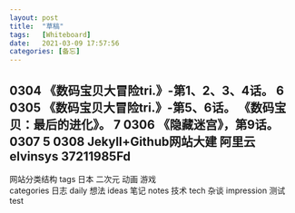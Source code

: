 ```yaml
---
layout: post
title:  "草稿"
tags:   [Whiteboard]
date:   2021-03-09 17:57:56
categories: [备忘]
---
```

0304
《数码宝贝大冒险tri.》-第1、2、3、4话。
6
0305
《数码宝贝大冒险tri.》-第5、6话。
《数码宝贝：最后的进化》。
7
0306
《隐藏迷宫》，第9话。
0307
5
0308
Jekyll+Github网站大建
阿里云
elvinsys
37211985Fd
---
网站分类结构
tags
    日本  二次元 动画  游戏  
categories
    日志  daily
    想法  ideas
    笔记  notes
    技术  tech
    杂谈  impression
    测试  test
